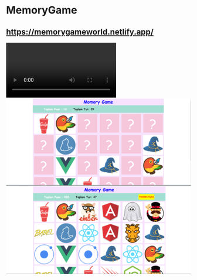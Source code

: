 # MemoryGame

## https://memorygameworld.netlify.app/

![alt text](https://github.com/kadirkara22/MemoryGame/blob/main/src/images/memorygamevideo.mp4)
![alt text](https://github.com/kadirkara22/MemoryGame/blob/main/src/images/memorygame1.PNG)
![alt text](https://github.com/kadirkara22/MemoryGame/blob/main/src/images/memorygame2.PNG)
